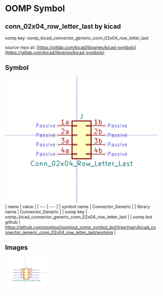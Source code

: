 # OOMP Symbol  
## conn_02x04_row_letter_last  by kicad  
  
oomp key: oomp_kicad_connector_generic_conn_02x04_row_letter_last  
  
source repo at: [https://gitlab.com/kicad/libraries/kicad-symbols](https://gitlab.com/kicad/libraries/kicad-symbols)  
## Symbol  
  
[![working.png](working_600.png)](working.png)  
| name | value | 
| --- | --- | 
| symbol name | Connector_Generic | 
| library name | Connector_Generic | 
| oomp key | oomp_kicad_connector_generic_conn_02x04_row_letter_last | 
| oomp bot github | https://github.com/oomlout/oomlout_oomp_symbol_bot/tree/main/kicad_connector_generic_conn_02x04_row_letter_last/working | 
## Images  
  
[![working.png](working_140.png)](working.png)  
